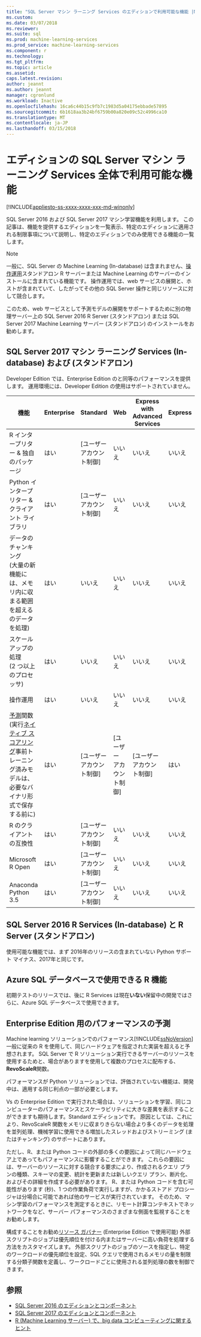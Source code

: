 ```yaml
---
title: "SQL Server マシン ラーニング Services のエディションで利用可能な機能 |Microsoft ドキュメント"
ms.custom: 
ms.date: 03/07/2018
ms.reviewer: 
ms.suite: sql
ms.prod: machine-learning-services
ms.prod_service: machine-learning-services
ms.component: r
ms.technology: 
ms.tgt_pltfrm: 
ms.topic: article
ms.assetid: 
caps.latest.revision: 
author: jeannt
ms.author: jeannt
manager: cgronlund
ms.workload: Inactive
ms.openlocfilehash: 16ca6c44b15c9fb7c1983d5a04175ebbade57895
ms.sourcegitcommit: 6b1618aa3b24bf6759b00a820e09c52c4996ca10
ms.translationtype: MT
ms.contentlocale: ja-JP
ms.lasthandoff: 03/15/2018
---
```

# <a name="feature-availability-across-editions-of-sql-server-machine-learning-services"></a>エディションの SQL Server マシン ラーニング Services 全体で利用可能な機能
[!INCLUDE[appliesto-ss-xxxx-xxxx-xxx-md-winonly](../../includes/appliesto-ss-xxxx-xxxx-xxx-md-winonly.md)]
 
 SQL Server 2016 および SQL Server 2017 マシン学習機能を利用します。 この記事は、機能を提供するエディションを一覧表示、特定のエディションに適用される制限事項について説明し、特定のエディションでのみ使用できる機能の一覧します。

 > [!NOTE]
 > 一般に、SQL Server の Machine Learning (In-database) は含まれません、[操作運用](https://docs.microsoft.com/machine-learning-server/what-is-operationalization)スタンドアロン R サーバーまたは Machine Learning のサーバーのインストールに含まれている機能です。 操作運用では、web サービスの展開と、ホストが含まれていて、したがってその他の SQL Server 操作と同じリソースに対して競合します。
 > 
 > このため、web サービスとして予測モデルの展開をサポートするために別の物理サーバー上の SQL Server 2016 R Server (スタンドアロン) または SQL Server 2017 Machine Learning サーバー (スタンドアロン) のインストールをお勧めします。 

## <a name="sql-server-2017-machine-learning-services-in-database-and-standalone"></a>SQL Server 2017 マシン ラーニング Services (In-database) および (スタンドアロン)

Developer Edition では、Enterprise Edition のと同等のパフォーマンスを提供します。 運用環境には、Developer Edition の使用はサポートされていません。

|機能|Enterprise|Standard|Web|Express with Advanced Services|Express| 
|-------|----------|--------|---|------------------------------|-------|
| R インタープリター & 独自のパッケージ | はい | [ユーザー アカウント制御] | いいえ | いいえ | いいえ | 
| Python インタープリター & クライアント ライブラリ | はい | [ユーザー アカウント制御] | いいえ | いいえ | いいえ | 
| データのチャンキング <br/>(大量の新機能には、メモリ内に収まる範囲を超えるのデータを処理) | はい | いいえ | いいえ | いいえ | いいえ |
| スケール アップの処理 <br/>(2 つ以上のプロセッサ) | はい | いいえ | いいえ | いいえ | いいえ |
| 操作運用 | はい | いいえ | いいえ | いいえ | いいえ |
| [予測](../../t-sql/queries/predict-transact-sql.md)関数 <br/>(実行[ネイティブ スコアリング](../sql-native-scoring.md)事前トレーニング済みモデルは、必要なバイナリ形式で保存する前に) | はい | [ユーザー アカウント制御] | [ユーザー アカウント制御] | [ユーザー アカウント制御] | はい |
| R のクライアントの互換性 | はい | [ユーザー アカウント制御] | いいえ | いいえ | いいえ | 
| Microsoft R Open | はい | [ユーザー アカウント制御] | いいえ | いいえ | いいえ | 
| Anaconda Python 3.5 | はい | [ユーザー アカウント制御] | いいえ | いいえ | いいえ | 

## <a name="sql-server-2016-r-services-in-database-and-r-server-standalone"></a>SQL Server 2016 R Services (In-database) と R Server (スタンドアロン)

使用可能な機能では、まず 2016年のリリースの含まれていない Python サポート マイナス、2017年と同じです。

## <a name="r-feature-availability-in-azure-sql-database"></a>Azure SQL データベースで使用できる R 機能
  
初期テストのリリースでは、後に R Services は現在**いない**保留中の開発ではさらに、Azure SQL データベースで使用できます。 

## <a name="performance-expectations-for-enterprise-edition"></a>Enterprise Edition 用のパフォーマンスの予測

Machine learning ソリューションでのパフォーマンス[!INCLUDE[ssNoVersion](../../includes/ssnoversion-md.md)]一般に従来の R を使用して、同じハードウェアを指定された実装を超えると予想されます。 SQL Server で R ソリューション実行できるサーバーのリソースを使用するためと、場合がありますを使用して複数のプロセスに配布する、 **RevoScaleR**関数。 

パフォーマンスが Python ソリューションでは、評価されていない機能は、開発中は、適用する同じ利点の一部が必要とします。

Vs の Enterprise Edition で実行された場合は、ソリューションを学習、同じコンピューターのパフォーマンスとスケーラビリティに大きな差異を表示することができますも期待します。Standard エディションです。 原因としては、これにより、RevoScaleR 関数をメモリに収まりきらない場合より多くのデータを処理を並列処理、機械学習に使用できる増加したスレッドおよびストリーミング (またはチャンキング) のサポートにあります。 

ただし、R、または Python コードの外部の多くの要因によって同じハードウェア上であってもパフォーマンスに影響することができます。 これらの要因には、サーバーのリソースに対する競合する要求により、作成されるクエリ プランの種類、スキーマの変更、統計を更新または新しいクエリ プラン、断片化、およびその詳細を作成する必要があります。 R、または Python コードを含む可能性があります (秒)、1 つの作業負荷で実行しますが、かかるストアド プロシージャは分場合に可能であれば他のサービスが実行されています。  そのため、マシン学習のパフォーマンスを測定するときに、リモート計算コンテキストでネットワークをなど、サーバー パフォーマンスのさまざまな側面を監視することをお勧めします。

構成することをお勧め[リソース ガバナー](../../relational-databases/resource-governor/resource-governor.md) (Enterprise Edition で使用可能) 外部スクリプトのジョブは優先順位を付ける内またはサーバーに高い負荷を処理する方法をカスタマイズします。 外部スクリプトのジョブのソースを指定し、特定のワークロードの優先順位を設定、SQL クエリで使用されるメモリの量を制限する分類子関数を定義し、ワークロードごとに使用される並列処理の数を制御できます。

## <a name="see-also"></a>参照

+ [SQL Server 2016 のエディションとコンポーネント](../../sql-server/editions-and-components-of-sql-server-2016.md)
+ [SQL Server 2017 のエディションとコンポーネント](../../sql-server/editions-and-components-of-sql-server-2017.md)
+ [R (Machine Learning サーバー) で、big data コンピューティングに関するヒント](https://docs.microsoft.com/machine-learning-server/r/tutorial-large-data-tips)

